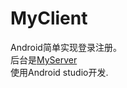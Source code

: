 # MyClient<br>
Android简单实现登录注册。<br>
后台是<a href="https://github.com/XTF1182741213/MyServer">MyServer</a><br>
使用Android studio开发.
